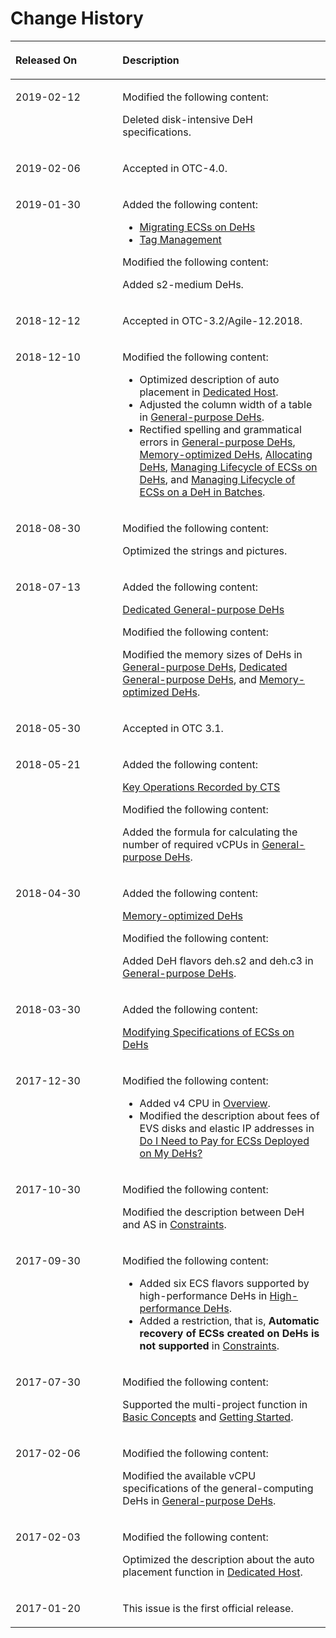 # Change History<a name="EN-US_TOPIC_0047250587"></a>

<a name="table162816463217"></a>
<table><thead align="left"><tr id="row72918464216"><th class="cellrowborder" valign="top" width="34%" id="mcps1.1.3.1.1"><p id="p1341412473315"><a name="p1341412473315"></a><a name="p1341412473315"></a>Released On</p>
</th>
<th class="cellrowborder" valign="top" width="66%" id="mcps1.1.3.1.2"><p id="p19414142413334"><a name="p19414142413334"></a><a name="p19414142413334"></a>Description</p>
</th>
</tr>
</thead>
<tbody><tr id="row29788421164"><td class="cellrowborder" valign="top" width="34%" headers="mcps1.1.3.1.1 "><p id="p897974211162"><a name="p897974211162"></a><a name="p897974211162"></a>2019-02-12</p>
</td>
<td class="cellrowborder" valign="top" width="66%" headers="mcps1.1.3.1.2 "><p id="p5979542181611"><a name="p5979542181611"></a><a name="p5979542181611"></a>Modified the following content:</p>
<p id="p20474165816163"><a name="p20474165816163"></a><a name="p20474165816163"></a>Deleted disk-intensive DeH specifications.</p>
</td>
</tr>
<tr id="row1763110315546"><td class="cellrowborder" valign="top" width="34%" headers="mcps1.1.3.1.1 "><p id="p16632193111542"><a name="p16632193111542"></a><a name="p16632193111542"></a>2019-02-06</p>
</td>
<td class="cellrowborder" valign="top" width="66%" headers="mcps1.1.3.1.2 "><p id="p13632103110546"><a name="p13632103110546"></a><a name="p13632103110546"></a>Accepted in OTC-4.0.</p>
</td>
</tr>
<tr id="row17962559163013"><td class="cellrowborder" valign="top" width="34%" headers="mcps1.1.3.1.1 "><p id="p11963259163016"><a name="p11963259163016"></a><a name="p11963259163016"></a>2019-01-30</p>
</td>
<td class="cellrowborder" valign="top" width="66%" headers="mcps1.1.3.1.2 "><p id="p1063411318568"><a name="p1063411318568"></a><a name="p1063411318568"></a>Added the following content:</p>
<a name="ul825582013617"></a><a name="ul825582013617"></a><ul id="ul825582013617"><li><a href="migrating-ecss-on-dehs.md">Migrating ECSs on DeHs</a></li><li><a href="tag-management.md">Tag Management</a></li></ul>
<p id="p994455895517"><a name="p994455895517"></a><a name="p994455895517"></a>Modified the following content:</p>
<p id="p107750265615"><a name="p107750265615"></a><a name="p107750265615"></a>Added s2-medium DeHs.</p>
</td>
</tr>
<tr id="row9676155913400"><td class="cellrowborder" valign="top" width="34%" headers="mcps1.1.3.1.1 "><p id="p19678185904015"><a name="p19678185904015"></a><a name="p19678185904015"></a>2018-12-12</p>
</td>
<td class="cellrowborder" valign="top" width="66%" headers="mcps1.1.3.1.2 "><p id="p1767825919407"><a name="p1767825919407"></a><a name="p1767825919407"></a>Accepted in OTC-3.2/Agile-12.2018.</p>
</td>
</tr>
<tr id="row842131121218"><td class="cellrowborder" valign="top" width="34%" headers="mcps1.1.3.1.1 "><p id="p2044610127"><a name="p2044610127"></a><a name="p2044610127"></a>2018-12-10</p>
</td>
<td class="cellrowborder" valign="top" width="66%" headers="mcps1.1.3.1.2 "><p id="p1244171151220"><a name="p1244171151220"></a><a name="p1244171151220"></a>Modified the following content:</p>
<a name="ul1633133041218"></a><a name="ul1633133041218"></a><ul id="ul1633133041218"><li>Optimized description of auto placement in <a href="dedicated-host.md">Dedicated Host</a>.</li><li>Adjusted the column width of a table in <a href="general-purpose-dehs.md">General-purpose DeHs</a>.</li><li>Rectified spelling and grammatical errors in <a href="general-purpose-dehs.md">General-purpose DeHs</a>, <a href="memory-optimized-dehs.md">Memory-optimized DeHs</a>, <a href="allocating-dehs.md">Allocating DeHs</a>, <a href="managing-lifecycle-of-ecss-on-dehs.md">Managing Lifecycle of ECSs on DeHs</a>, and <a href="managing-lifecycle-of-ecss-on-a-deh-in-batches.md">Managing Lifecycle of ECSs on a DeH in Batches</a>.</li></ul>
</td>
</tr>
<tr id="row42944652119"><td class="cellrowborder" valign="top" width="34%" headers="mcps1.1.3.1.1 "><p id="p1329184612219"><a name="p1329184612219"></a><a name="p1329184612219"></a>2018-08-30</p>
</td>
<td class="cellrowborder" valign="top" width="66%" headers="mcps1.1.3.1.2 "><p id="p17291646112116"><a name="p17291646112116"></a><a name="p17291646112116"></a>Modified the following content:</p>
<p id="p458451102312"><a name="p458451102312"></a><a name="p458451102312"></a>Optimized the strings and pictures.</p>
</td>
</tr>
<tr id="row22984618213"><td class="cellrowborder" valign="top" width="34%" headers="mcps1.1.3.1.1 "><p id="p142984622112"><a name="p142984622112"></a><a name="p142984622112"></a>2018-07-13</p>
</td>
<td class="cellrowborder" valign="top" width="66%" headers="mcps1.1.3.1.2 "><p id="p19862542286"><a name="p19862542286"></a><a name="p19862542286"></a>Added the following content:</p>
<p id="p2056714022818"><a name="p2056714022818"></a><a name="p2056714022818"></a><a href="dedicated-general-purpose-dehs.md">Dedicated General-purpose DeHs</a></p>
<p id="p361435014286"><a name="p361435014286"></a><a name="p361435014286"></a>Modified the following content:</p>
<p id="p13524185362818"><a name="p13524185362818"></a><a name="p13524185362818"></a>Modified the memory sizes of DeHs in <a href="general-purpose-dehs.md">General-purpose DeHs</a>, <a href="dedicated-general-purpose-dehs.md">Dedicated General-purpose DeHs</a>, and <a href="memory-optimized-dehs.md">Memory-optimized DeHs</a>.</p>
</td>
</tr>
<tr id="row1329246152110"><td class="cellrowborder" valign="top" width="34%" headers="mcps1.1.3.1.1 "><p id="p1229114612114"><a name="p1229114612114"></a><a name="p1229114612114"></a>2018-05-30</p>
</td>
<td class="cellrowborder" valign="top" width="66%" headers="mcps1.1.3.1.2 "><p id="p102911463214"><a name="p102911463214"></a><a name="p102911463214"></a>Accepted in OTC 3.1.</p>
</td>
</tr>
<tr id="row19291446102114"><td class="cellrowborder" valign="top" width="34%" headers="mcps1.1.3.1.1 "><p id="p32919469214"><a name="p32919469214"></a><a name="p32919469214"></a>2018-05-21</p>
</td>
<td class="cellrowborder" valign="top" width="66%" headers="mcps1.1.3.1.2 "><p id="p986610719425"><a name="p986610719425"></a><a name="p986610719425"></a>Added the following content:</p>
<p id="p98675744216"><a name="p98675744216"></a><a name="p98675744216"></a><a href="key-operations-recorded-by-cts.md">Key Operations Recorded by CTS</a></p>
<p id="p758417312429"><a name="p758417312429"></a><a name="p758417312429"></a>Modified the following content:</p>
<p id="p1210411371381"><a name="p1210411371381"></a><a name="p1210411371381"></a>Added the formula for calculating the number of required vCPUs in <a href="general-purpose-dehs.md">General-purpose DeHs</a>.</p>
</td>
</tr>
<tr id="row1129144617213"><td class="cellrowborder" valign="top" width="34%" headers="mcps1.1.3.1.1 "><p id="p6298465218"><a name="p6298465218"></a><a name="p6298465218"></a>2018-04-30</p>
</td>
<td class="cellrowborder" valign="top" width="66%" headers="mcps1.1.3.1.2 "><p id="p481932135617"><a name="p481932135617"></a><a name="p481932135617"></a>Added the following content:</p>
<p id="p769316247566"><a name="p769316247566"></a><a name="p769316247566"></a><a href="memory-optimized-dehs.md">Memory-optimized DeHs</a></p>
<p id="p1111744355612"><a name="p1111744355612"></a><a name="p1111744355612"></a>Modified the following content:</p>
<p id="p148591445165611"><a name="p148591445165611"></a><a name="p148591445165611"></a>Added DeH flavors deh.s2 and deh.c3 in <a href="general-purpose-dehs.md">General-purpose DeHs</a>.</p>
</td>
</tr>
<tr id="row1029146142116"><td class="cellrowborder" valign="top" width="34%" headers="mcps1.1.3.1.1 "><p id="p5291546192111"><a name="p5291546192111"></a><a name="p5291546192111"></a>2018-03-30</p>
</td>
<td class="cellrowborder" valign="top" width="66%" headers="mcps1.1.3.1.2 "><p id="p13293469215"><a name="p13293469215"></a><a name="p13293469215"></a>Added the following content:</p>
<p id="p529762314214"><a name="p529762314214"></a><a name="p529762314214"></a><a href="modifying-specifications-of-ecss-on-dehs.md">Modifying Specifications of ECSs on DeHs</a></p>
</td>
</tr>
<tr id="row82954632116"><td class="cellrowborder" valign="top" width="34%" headers="mcps1.1.3.1.1 "><p id="p13291346112114"><a name="p13291346112114"></a><a name="p13291346112114"></a>2017-12-30</p>
</td>
<td class="cellrowborder" valign="top" width="66%" headers="mcps1.1.3.1.2 "><p id="p0296463216"><a name="p0296463216"></a><a name="p0296463216"></a>Modified the following content:</p>
<a name="ul1897984034310"></a><a name="ul1897984034310"></a><ul id="ul1897984034310"><li>Added v4 CPU in <a href="overview.md">Overview</a>.</li><li>Modified the description about fees of EVS disks and elastic IP addresses in <a href="do-i-need-to-pay-for-ecss-deployed-on-my-dehs.md">Do I Need to Pay for ECSs Deployed on My DeHs?</a></li></ul>
</td>
</tr>
<tr id="row1569775317422"><td class="cellrowborder" valign="top" width="34%" headers="mcps1.1.3.1.1 "><p id="p11530191180"><a name="p11530191180"></a><a name="p11530191180"></a>2017-10-30</p>
</td>
<td class="cellrowborder" valign="top" width="66%" headers="mcps1.1.3.1.2 "><p id="p952083515462"><a name="p952083515462"></a><a name="p952083515462"></a>Modified the following content:</p>
<p id="p6697185304220"><a name="p6697185304220"></a><a name="p6697185304220"></a>Modified the description between DeH and AS in <a href="constraints.md">Constraints</a>.</p>
</td>
</tr>
<tr id="row0697205364213"><td class="cellrowborder" valign="top" width="34%" headers="mcps1.1.3.1.1 "><p id="p62729352101124"><a name="p62729352101124"></a><a name="p62729352101124"></a>2017-09-30</p>
</td>
<td class="cellrowborder" valign="top" width="66%" headers="mcps1.1.3.1.2 "><p id="p6697195334212"><a name="p6697195334212"></a><a name="p6697195334212"></a>Modified the following content:</p>
<a name="ul127651019133818"></a><a name="ul127651019133818"></a><ul id="ul127651019133818"><li>Added six ECS flavors supported by high-performance DeHs in <a href="high-performance-dehs.md">High-performance DeHs</a>.</li><li>Added a restriction, that is, <strong id="b842352706144511"><a name="b842352706144511"></a><a name="b842352706144511"></a>Automatic recovery of ECSs created on DeHs is not supported</strong> in <a href="constraints.md">Constraints</a>.</li></ul>
</td>
</tr>
<tr id="row16971553134217"><td class="cellrowborder" valign="top" width="34%" headers="mcps1.1.3.1.1 "><p id="p57225416101124"><a name="p57225416101124"></a><a name="p57225416101124"></a>2017-07-30</p>
</td>
<td class="cellrowborder" valign="top" width="66%" headers="mcps1.1.3.1.2 "><p id="p069716536425"><a name="p069716536425"></a><a name="p069716536425"></a>Modified the following content:</p>
<p id="p97191184507"><a name="p97191184507"></a><a name="p97191184507"></a>Supported the multi-project function in <a href="basic-concepts.md">Basic Concepts</a> and <a href="getting-started.md">Getting Started</a>.</p>
</td>
</tr>
<tr id="row18484958134210"><td class="cellrowborder" valign="top" width="34%" headers="mcps1.1.3.1.1 "><p id="p3545708101124"><a name="p3545708101124"></a><a name="p3545708101124"></a>2017-02-06</p>
</td>
<td class="cellrowborder" valign="top" width="66%" headers="mcps1.1.3.1.2 "><p id="p15484158204220"><a name="p15484158204220"></a><a name="p15484158204220"></a>Modified the following content:</p>
<p id="p141541055205019"><a name="p141541055205019"></a><a name="p141541055205019"></a>Modified the available vCPU specifications of the general-computing DeHs in <a href="general-purpose-dehs.md">General-purpose DeHs</a>.</p>
</td>
</tr>
<tr id="row15484185844220"><td class="cellrowborder" valign="top" width="34%" headers="mcps1.1.3.1.1 "><p id="p26239988101124"><a name="p26239988101124"></a><a name="p26239988101124"></a>2017-02-03</p>
</td>
<td class="cellrowborder" valign="top" width="66%" headers="mcps1.1.3.1.2 "><p id="p14840586424"><a name="p14840586424"></a><a name="p14840586424"></a>Modified the following content:</p>
<p id="p150511895115"><a name="p150511895115"></a><a name="p150511895115"></a>Optimized the description about the auto placement function in <a href="dedicated-host.md">Dedicated Host</a>.</p>
</td>
</tr>
<tr id="row17484175864210"><td class="cellrowborder" valign="top" width="34%" headers="mcps1.1.3.1.1 "><p id="p4640784101333"><a name="p4640784101333"></a><a name="p4640784101333"></a>2017-01-20</p>
</td>
<td class="cellrowborder" valign="top" width="66%" headers="mcps1.1.3.1.2 "><p id="p1948455834218"><a name="p1948455834218"></a><a name="p1948455834218"></a>This issue is the first official release.</p>
</td>
</tr>
</tbody>
</table>

